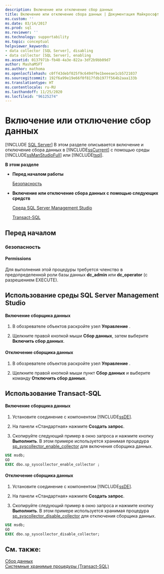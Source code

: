 ```yaml
---
description: Включение или отключение сбор данных
title: Включение или отключение сбора данных | Документация Майкрософт
ms.custom: ''
ms.date: 03/14/2017
ms.prod: sql
ms.reviewer: ''
ms.technology: supportability
ms.topic: conceptual
helpviewer_keywords:
- data collector [SQL Server], disabling
- data collector [SQL Server], enabling
ms.assetid: 0137971b-fb48-4a3e-822a-3df2b9bb09d7
author: MashaMSFT
ms.author: mathoma
ms.openlocfilehash: c0ff43debf025f9c6494f9e1beeeae1cb5721037
ms.sourcegitcommit: 192f6a99e19e66f0f817fdb1977f564b2aaa133b
ms.translationtype: HT
ms.contentlocale: ru-RU
ms.lasthandoff: 11/25/2020
ms.locfileid: "96125274"
---
```

# <a name="enable-or-disable-data-collection"></a>Включение или отключение сбор данных
 [!INCLUDE [SQL Server](../../includes/applies-to-version/sqlserver.md)]
  В этом разделе описывается включение и отключение сбора данных в [!INCLUDE[ssCurrent](../../includes/sscurrent-md.md)] с помощью среды [!INCLUDE[ssManStudioFull](../../includes/ssmanstudiofull-md.md)] или [!INCLUDE[tsql](../../includes/tsql-md.md)].  
  
 **В этом разделе**  
  
-   **Перед началом работы**  
  
     [Безопасность](#Security)  
  
-   **Включение или отключение сбора данных с помощью следующих средств**  
  
     [Среда SQL Server Management Studio](#SSMSProcedure)  
  
     [Transact-SQL](#TsqlProcedure)  
  
##  <a name="before-you-begin"></a><a name="BeforeYouBegin"></a> Перед началом  
  
###  <a name="security"></a><a name="Security"></a> безопасность  
  
####  <a name="permissions"></a><a name="Permissions"></a> Permissions  
 Для выполнения этой процедуры требуется членство в предопределенной роли базы данных **dc_admin** или **dc_operator** (с разрешением EXECUTE).  
  
##  <a name="using-sql-server-management-studio"></a><a name="SSMSProcedure"></a> Использование среды SQL Server Management Studio  
  
#### <a name="to-enable-the-data-collector"></a>Включение сборщика данных  
  
1.  В обозревателе объектов раскройте узел **Управление** .  
  
2.  Щелкните правой кнопкой мыши **Сбор данных**, затем выберите **Включить сбор данных**.  

#### <a name="to-disable-the-data-collector"></a>Отключение сборщика данных  
  
1.  В обозревателе объектов раскройте узел **Управление** .  
  
2.  Щелкните правой кнопкой мыши пункт **Сбор данных** и выберите команду **Отключить сбор данных**.  
  
##  <a name="using-transact-sql"></a><a name="TsqlProcedure"></a> Использование Transact-SQL  
  
#### <a name="to-enable-the-data-collector"></a>Включение сборщика данных  
  
1.  Установите соединение с компонентом [!INCLUDE[ssDE](../../includes/ssde-md.md)].  
  
2.  На панели «Стандартная» нажмите **Создать запрос**.  
  
3.  Скопируйте следующий пример в окно запроса и нажмите кнопку **Выполнить**. В этом примере используется хранимая процедура [sp_syscollector_enable_collector](../../relational-databases/system-stored-procedures/sp-syscollector-enable-collector-transact-sql.md) для включения сборщика данных.  
  
```sql  
USE msdb;  
GO  
EXEC dbo.sp_syscollector_enable_collector ;  
```  
  
#### <a name="to-disable-the-data-collector"></a>Отключение сборщика данных  
  
1.  Установите соединение с компонентом [!INCLUDE[ssDE](../../includes/ssde-md.md)].  
  
2.  На панели «Стандартная» нажмите **Создать запрос**.  
  
3.  Скопируйте следующий пример в окно запроса и нажмите кнопку **Выполнить**. В этом примере используется хранимая процедура [sp_syscollector_disable_collector](../../relational-databases/system-stored-procedures/sp-syscollector-disable-collector-transact-sql.md) для отключения сборщика данных.  
  
```sql  
USE msdb;  
GO  
EXEC dbo.sp_syscollector_disable_collector;  
```  
  
## <a name="see-also"></a>См. также:  
 [Сбор данных](../../relational-databases/data-collection/data-collection.md)   
 [Системные хранимые процедуры (Transact-SQL)](../../relational-databases/system-stored-procedures/system-stored-procedures-transact-sql.md)  
  
  
